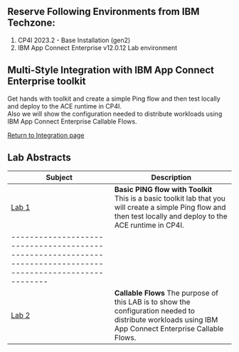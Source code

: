 ## Reserve Following Environments from IBM Techzone:
1. CP4I 2023.2 - Base Installation (gen2)
2. IBM App Connect Enterprise v12.0.12 Lab environment


## Multi-Style Integration with IBM App Connect Enterprise toolkit

Get hands with toolkit and create a simple Ping flow and then test locally and deploy to the ACE runtime in CP4I.  
Also we will show the configuration needed to distribute workloads using IBM App Connect Enterprise Callable Flows.

[Return to Integration page](../index.md)

## Lab Abstracts

|  Subject                            | Description                                            |                                                               
|-------------------------|------------------------------------------------------------------------------------------------------------|
| [Lab 1](Lab_1/ReadMe.md)       | **Basic PING flow with Toolkit** This is a basic toolkit lab that you will create a simple Ping flow and then test locally and deploy to the ACE runtime in CP4I. 
------------------------------------------------------------------------------------------------------------|
| [Lab 2](Lab_2/ReadMe.md)       |**Callable Flows** The purpose of this LAB is to show the configuration needed to distribute workloads using IBM App Connect Enterprise Callable Flows.
